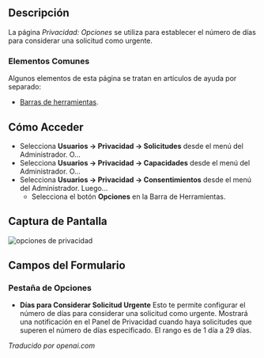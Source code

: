 <!-- Filename: Help4.x:Privacy:_Options  / Display title: Confidentialité : Options -->

## Descripción

La página *Privacidad: Opciones* se utiliza para establecer el número de días para considerar una solicitud como urgente.

### Elementos Comunes

Algunos elementos de esta página se tratan en artículos de ayuda por separado:

* [Barras de herramientas](jdocmanual?article=help/common-elements/toolbars).

## Cómo Acceder

- Selecciona **Usuarios → Privacidad → Solicitudes** desde el menú del Administrador. O...
- Selecciona **Usuarios → Privacidad → Capacidades** desde el menú del Administrador. O...
- Selecciona **Usuarios → Privacidad → Consentimientos** desde el menú del Administrador. Luego...
  - Selecciona el botón **Opciones** en la Barra de Herramientas.

## Captura de Pantalla

![opciones de privacidad](../../../es/images/privacy/privacy-options.png)

## Campos del Formulario

### Pestaña de Opciones

- **Días para Considerar Solicitud Urgente** Esto te permite configurar el número de días para considerar una solicitud como urgente. Mostrará una notificación en el Panel de Privacidad cuando haya solicitudes que superen el número de días especificado. El rango es de 1 día a 29 días.

*Traducido por openai.com*

